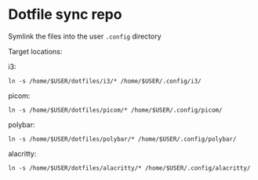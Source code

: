 # Dotfile sync repo
Symlink the files into the user `.config` directory

Target locations:

i3:
```
ln -s /home/$USER/dotfiles/i3/* /home/$USER/.config/i3/
```

picom:
```
ln -s /home/$USER/dotfiles/picom/* /home/$USER/.config/picom/
```

polybar:
```
ln -s /home/$USER/dotfiles/polybar/* /home/$USER/.config/polybar/
```

alacritty:
```
ln -s /home/$USER/dotfiles/alacritty/* /home/$USER/.config/alacritty/
```